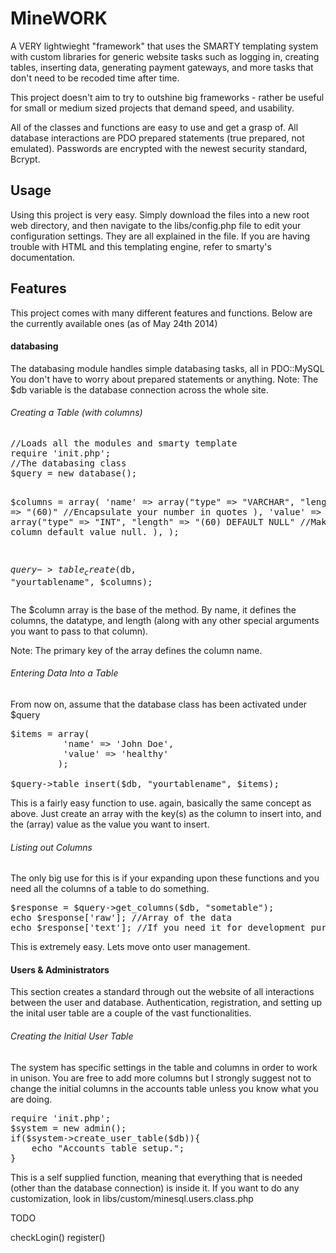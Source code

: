 MineWORK
========

  A VERY lightwieght "framework" that uses the SMARTY templating system with custom libraries for generic website tasks such as logging in, creating tables, inserting data, generating payment gateways, and more tasks that don't need to be recoded time after time.

  This project doesn't aim to try to outshine big frameworks - rather be useful for small or medium sized projects that demand speed, and usability.

  All of the classes and functions are easy to use and get a grasp of. All database interactions are PDO prepared statements (true prepared, not emulated). Passwords are encrypted with the newest security standard, Bcrypt.



Usage
-----

Using this project is very easy. Simply download the files into a new root web directory, and then navigate to the libs/config.php file to edit your configuration settings. They are all explained in the file. If you are having trouble with HTML and this templating engine, refer to smarty's documentation. 


Features
--------


This project comes with many different features and functions. Below are the currently available ones (as of May 24th 2014)

<h4>databasing</h4>
The databasing module handles simple databasing tasks, all in PDO::MySQL You don't have to worry about prepared statements or anything.
Note: The $db variable is the database connection across the whole site.

<h6>Creating a Table (with columns)</h6>
<pre>
//Loads all the modules and smarty template
require 'init.php';
//The databasing class
$query = new database();

$columns = array(
		'name' => array("type" => "VARCHAR",
		                "length" => "(60)" //Encapsulate your number in quotes
				),
		'value' => array("type" => "INT",
		 	         "length" => "(60) DEFAULT NULL" //Makes the column default value null.
				 ),
		);


$query->table_create($db, "yourtablename", $columns);
</pre>
The $column array is the base of the method. By name, it defines the columns, the datatype, and length (along with any other special arguments you want to pass to that column).

Note: The primary key of the array defines the column name.



<h6>Entering Data Into a Table</h6>

From now on, assume that the database class has been activated under $query
<pre>
$items = array(
          'name' => 'John Doe',
          'value' => 'healthy'
         );

$query->table_insert($db, "yourtablename", $items);
</pre>
This is a fairly easy function to use. again, basically the same concept as above. Just create an array with the key(s) as the column to insert into, and the (array) value as the value you want to insert.


<h6>Listing out Columns</h6>
The only big use for this is if your expanding upon these functions and you need all the columns of a table to do something.
<pre>
$response = $query->get_columns($db, "sometable");
echo $response['raw']; //Array of the data
echo $response['text']; //If you need it for development purposes and readablity.
</pre>
This is extremely easy. Lets move onto user management.


<h4>Users & Administrators</h4>
This section creates a standard through out the website of all interactions between the user and database. Authentication, registration, and setting up the inital user table are a couple of the vast functionalities.

<h6>Creating the Initial User Table</h6>
The system has specific settings in the table and columns in order to work in unison. You are free to add more columns but I strongly suggest not to change the initial columns in the accounts table unless you know what you are doing.
<pre>
require 'init.php';
$system = new admin();
if($system->create_user_table($db)){
    echo "Accounts table setup.";
}
</pre>
This is a self supplied function, meaning that everything that is needed (other than the database connection) is inside it. If you want to do any customization, look in libs/custom/minesql.users.class.php



TODO

checkLogin()
register()



